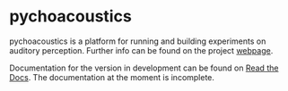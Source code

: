 pychoacoustics
==============

pychoacoustics is a platform for running and building experiments on auditory perception. Further info can be found on the project [webpage](http://samcarcagno.altervista.org/pychoacoustics/pychoacoustics.html).

Documentation for the version in development can be found on [Read the Docs](http://pychoacoustics.readthedocs.org/en/latest/). The documentation at the moment is incomplete.


